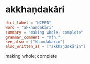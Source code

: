 # akkhaṇdakāri

``` toml
dict_label = "NCPED"
word = "akkhaṇdakāri"
summary = "making whole; complete"
grammar_comment = "mfn."
see_also = ["khaṇḍakārin"]
also_written_as = ["akkhaṇdakārin"]
```

making whole; complete

